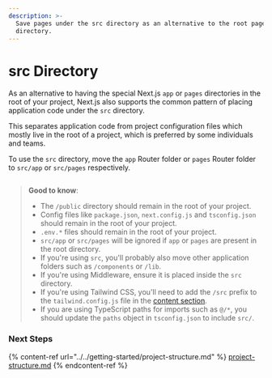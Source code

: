 ```yaml
---
description: >-
  Save pages under the src directory as an alternative to the root pages
  directory.
---
```


# src Directory

As an alternative to having the special Next.js `app` or `pages` directories in the root of your project, Next.js also supports the common pattern of placing application code under the `src` directory.

This separates application code from project configuration files which mostly live in the root of a project, which is preferred by some individuals and teams.

To use the `src` directory, move the `app` Router folder or `pages` Router folder to `src/app` or `src/pages` respectively.

<figure><img src="../../../.gitbook/assets/image (1).png" alt=""><figcaption></figcaption></figure>

> **Good to know**:
>
> * The `/public` directory should remain in the root of your project.
> * Config files like `package.json`, `next.config.js` and `tsconfig.json` should remain in the root of your project.
> * `.env.*` files should remain in the root of your project.
> * `src/app` or `src/pages` will be ignored if `app` or `pages` are present in the root directory.
> * If you're using `src`, you'll probably also move other application folders such as `/components` or `/lib`.
> * If you're using Middleware, ensure it is placed inside the `src` directory.
> * If you're using Tailwind CSS, you'll need to add the `/src` prefix to the `tailwind.config.js` file in the [content section](https://tailwindcss.com/docs/content-configuration).
> * If you are using TypeScript paths for imports such as `@/*`, you should update the `paths` object in `tsconfig.json` to include `src/`.

### Next Steps <a href="#next-steps" id="next-steps"></a>

{% content-ref url="../../getting-started/project-structure.md" %}
[project-structure.md](../../getting-started/project-structure.md)
{% endcontent-ref %}
